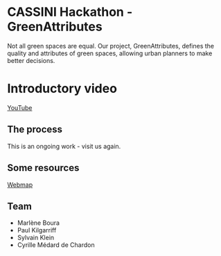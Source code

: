 # CASSINI Hackathon - GreenAttributes

Not all green spaces are equal. Our project, GreenAttributes, defines the quality and attributes of green spaces, allowing urban planners to make better decisions.

# Introductory video
[YouTube](https://youtu.be/IZqi-YX6IoU)

## The process

This is an ongoing work - visit us again.

## Some resources

[Webmap](https://serialc.github.io/cassini_hackathon/green_attributes_project/web/)

## Team

- Marlène Boura
- Paul Kilgarriff
- Sylvain Klein
- Cyrille Médard de Chardon

